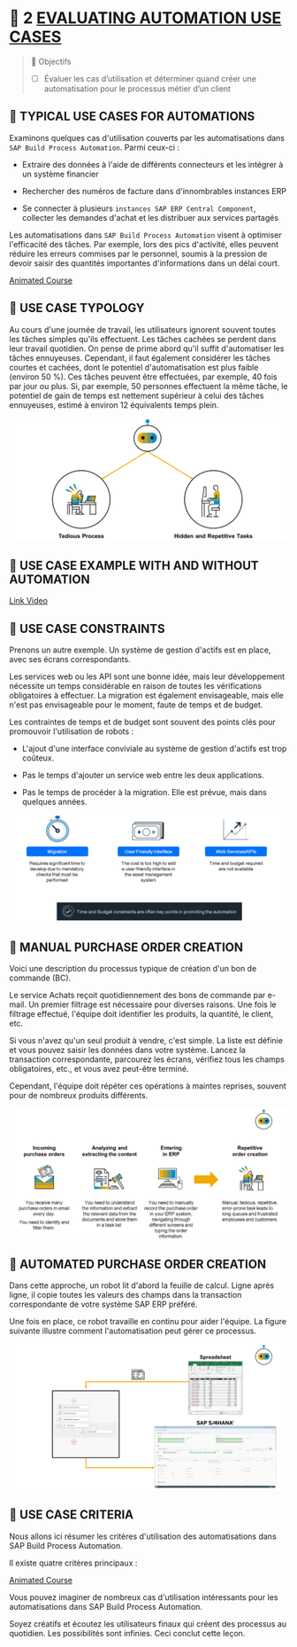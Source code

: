 # 🌸 2 [EVALUATING AUTOMATION USE CASES](https://learning.sap.com/learning-journeys/create-processes-and-automations-with-sap-build-process-automation/evaluating-automation-use-cases_bea7b479-f776-419e-8b90-2f3ecf036e08)

> 🌺 Objectifs
>
> - [ ] Évaluer les cas d’utilisation et déterminer quand créer une automatisation pour le processus métier d’un client

## 🌸 TYPICAL USE CASES FOR AUTOMATIONS

Examinons quelques cas d'utilisation couverts par les automatisations dans `SAP Build Process Automation`. Parmi ceux-ci :

- Extraire des données à l'aide de différents connecteurs et les intégrer à un système financier

- Rechercher des numéros de facture dans d'innombrables instances ERP

- Se connecter à plusieurs `instances SAP ERP Central Component`, collecter les demandes d'achat et les distribuer aux services partagés

Les automatisations dans `SAP Build Process Automation` visent à optimiser l'efficacité des tâches. Par exemple, lors des pics d'activité, elles peuvent réduire les erreurs commises par le personnel, soumis à la pression de devoir saisir des quantités importantes d'informations dans un délai court.

[Animated Course](https://learning.sap.com/learning-journeys/create-processes-and-automations-with-sap-build-process-automation/evaluating-automation-use-cases_bea7b479-f776-419e-8b90-2f3ecf036e08)

## 🌸 USE CASE TYPOLOGY

Au cours d'une journée de travail, les utilisateurs ignorent souvent toutes les tâches simples qu'ils effectuent. Les tâches cachées se perdent dans leur travail quotidien. On pense de prime abord qu'il suffit d'automatiser les tâches ennuyeuses. Cependant, il faut également considérer les tâches courtes et cachées, dont le potentiel d'automatisation est plus faible (environ 50 %). Ces tâches peuvent être effectuées, par exemple, 40 fois par jour ou plus. Si, par exemple, 50 personnes effectuent la même tâche, le potentiel de gain de temps est nettement supérieur à celui des tâches ennuyeuses, estimé à environ 12 équivalents temps plein.

![](./assets/U1L1S6_Use_Cases_Typology_img.png)

## 🌸 USE CASE EXAMPLE WITH AND WITHOUT AUTOMATION

[Link Video](https://learning.sap.com/learning-journeys/create-processes-and-automations-with-sap-build-process-automation/evaluating-automation-use-cases_bea7b479-f776-419e-8b90-2f3ecf036e08)

## 🌸 USE CASE CONSTRAINTS

Prenons un autre exemple. Un système de gestion d'actifs est en place, avec ses écrans correspondants.

Les services web ou les API sont une bonne idée, mais leur développement nécessite un temps considérable en raison de toutes les vérifications obligatoires à effectuer. La migration est également envisageable, mais elle n'est pas envisageable pour le moment, faute de temps et de budget.

Les contraintes de temps et de budget sont souvent des points clés pour promouvoir l'utilisation de robots :

- L'ajout d'une interface conviviale au système de gestion d'actifs est trop coûteux.

- Pas le temps d'ajouter un service web entre les deux applications.

- Pas le temps de procéder à la migration. Elle est prévue, mais dans quelques années.

![](./assets/SPA400_02_U4L2_001.png)

## 🌸 MANUAL PURCHASE ORDER CREATION

Voici une description du processus typique de création d'un bon de commande (BC).

Le service Achats reçoit quotidiennement des bons de commande par e-mail. Un premier filtrage est nécessaire pour diverses raisons. Une fois le filtrage effectué, l'équipe doit identifier les produits, la quantité, le client, etc.

Si vous n'avez qu'un seul produit à vendre, c'est simple. La liste est définie et vous pouvez saisir les données dans votre système. Lancez la transaction correspondante, parcourez les écrans, vérifiez tous les champs obligatoires, etc., et vous avez peut-être terminé.

Cependant, l'équipe doit répéter ces opérations à maintes reprises, souvent pour de nombreux produits différents.

![](./assets/U1L1S10_PO_Creation_Man_img.png)

## 🌸 AUTOMATED PURCHASE ORDER CREATION

Dans cette approche, un robot lit d'abord la feuille de calcul. Ligne après ligne, il copie toutes les valeurs des champs dans la transaction correspondante de votre système SAP ERP préféré.

Une fois en place, ce robot travaille en continu pour aider l'équipe. La figure suivante illustre comment l'automatisation peut gérer ce processus.

![](./assets/U1L1S11_Pur_Order_Auto_img.png)

## 🌸 USE CASE CRITERIA

Nous allons ici résumer les critères d'utilisation des automatisations dans SAP Build Process Automation.

Il existe quatre critères principaux :

[Animated Course](https://learning.sap.com/learning-journeys/create-processes-and-automations-with-sap-build-process-automation/evaluating-automation-use-cases_bea7b479-f776-419e-8b90-2f3ecf036e08)

Vous pouvez imaginer de nombreux cas d'utilisation intéressants pour les automatisations dans SAP Build Process Automation.

Soyez créatifs et écoutez les utilisateurs finaux qui créent des processus au quotidien. Les possibilités sont infinies. Ceci conclut cette leçon.
